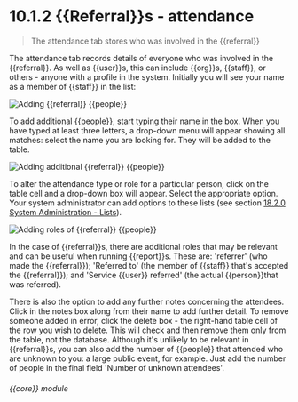 # 10.1.2    {{Referral}}s - attendance

> The attendance tab stores who was involved in the {{referral}} 

The attendance tab records details of everyone who was involved in the {{referral}}. As well as {{user}}s, this can include {{org}}s, {{staff}}, or others - anyone with a profile in the system. Initially you will see your name as a member of {{staff}} in the list: 

![Adding {{referral}} {{people}}]({{imgpath}}194a.png)

To add additional {{people}}, start typing their name in the box. When you have typed at least three letters, a drop-down menu will appear showing all matches: select the name you are looking for. They will be added to the table. 

![Adding additional {{referral}} {{people}}]({{imgpath}}194b.png)

To alter the attendance type or role for a particular person, click on the table cell and a drop-down box will appear. Select the appropriate option. Your system administrator can add options to these lists (see section [18.2.0  System Administration - Lists](/help/index/v/{{version}}/p/18.2.0)). 

![Adding roles of {{referral}} {{people}}]({{imgpath}}194c.png)

In the case of {{referral}}s, there are additional roles that may be relevant and can be useful when running {{report}}s. These are: 'referrer' (who made the {{referral}}); 'Referred to' (the member of {{staff}} that's accepted the {{referral}}); and 'Service {{user}} referred' (the actual {{person}}that was referred). 

There is also the option to add any further notes concerning the attendees. Click in the notes box along from their name to add further detail. To remove someone added in error, click the delete box - the right-hand table cell of the row you wish to delete. This will check and then remove them only from the table, not the database. Although it's unlikely to be relevant in {{referral}}s, you can also add the number of {{people}} that attended who are unknown to you: a large public event, for example. Just add the number of people in the final field 'Number of unknown attendees'. 

###### {{core}} module

